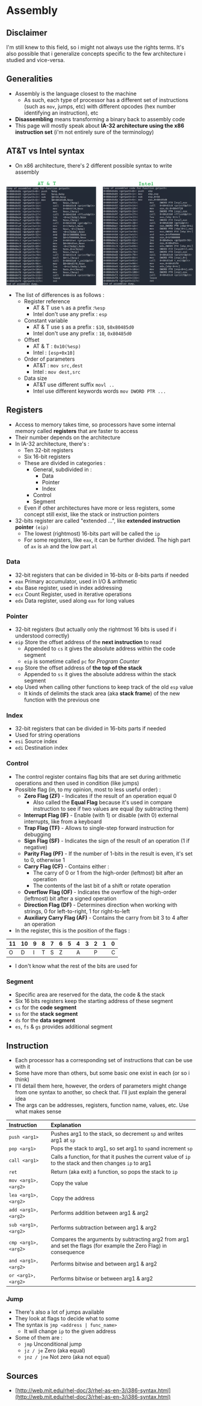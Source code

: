 # Assembly

## Disclaimer

I'm still knew to this field, so i might not always use the rights terms. It's also possible that i generalize concepts specific to the few architecture i studied and vice-versa.

## Generalities

* Assembly is the language closest to the machine
  * As such, each type of processor has a different set of instructions \(such as `mov`, jumps, etc\) with different opcodes \(hex number identifying an instruction\), etc
* **Disassembling** means transforming a binary back to assembly code
* This page will mostly speak about **IA-32 architecture using the x86 instruction set** \(i'm not entirely sure of the terminology\)

## AT&T vs Intel syntax

* On x86 architecture, there's 2 different possible syntax to write assembly

![](../.gitbook/assets/att-vs-intel.png)

* The list of differences is as follows :
  * Register reference  
    * AT & T  use `%` as a prefix  :`%esp`
    * Intel don't use any prefix : `esp`
  * Constant variable
    * AT & T use `$` as a prefix : `$10`, `$0x80485d0`
    * Intel don't use any prefix : `10`, `0x80485d0`
  * Offset
    * AT & T : `0x10(%esp)`
    * Intel : `[esp+0x10]`
  * Order of parameters
    * AT&T : `mov src,dest`
    * Intel : `mov dest,src`
  * Data size 
    * AT&T  use different suffix `movl ..`
    * Intel use different keywords words `mov DWORD PTR ...`

## Registers

* Access to memory takes time, so processors have some internal memory called **registers** that are faster to access
* Their number depends on the architecture
* In IA-32 architecture, there's :
  * Ten 32-bit registers
  * Six 16-bit registers
  * These are divided in categories :
    * General, subdivided in :
      * Data
      * Pointer
      * Index
    * Control
    * Segment
  * Even if other architectures have more or less registers, some concept still exist, like the stack or instruction pointers
* 32-bits register are called "extended ...", like **extended instruction pointer** `(eip)`
  * The lowest \(rightmost\) 16-bits part will be called the `ip`
  * For some registers, like `eax`, it can be further divided. The high part of `ax` is `ah` and the low part `al`

### **Data**

* 32-bit registers that can be divided in 16-bits or 8-bits parts if needed
* `eax` Primary accumulator, used in I/O & arithmetic
* `ebx` Base register, used in index addressing
* `ecx` Count Register, used in iterative operations
* `edx` Data register, used along `eax` for long values

### Pointer

* 32-bit registers \(but actually only the rightmost 16 bits is used if i understood correctly\)
* `eip` Store the offset address of the **next instruction** to read
  * Appended to  `cs` it gives the absolute address within the code segment
  * `eip` is sometime called `pc` for _Program Counter_
* `esp` Store the offset address of **the top of the stack**
  * Appended to `ss` it gives the absolute address within the stack segment
* `ebp` Used when calling other functions to keep track of the old `esp` value
  * It kinds of delimits the stack area \(aka **stack frame**\) of the new function with the previous one

### Index

* 32-bit registers that can be divided in 16-bits parts if needed
* Used for string operations
* `esi` Source index
* `edi` Destination index

### Control

* The control register contains flag bits that are set during arithmetic operations and then used in condition \(like jumps\)
* Possible flag \(in, to my opinion, most to less useful order\) :
  * **Zero Flag \(ZF\)** - Indicates if the result of an operation equal 0
    *  Also called the **Equal Flag** because it's used in compare instruction to see if two values are equal \(by subtracting them\)
  * **Interrupt Flag \(IF\)** - Enable \(with 1\) or disable \(with 0\) external interrupts, like from a keyboard
  * **Trap Flag \(TF\)** - Allows to single-step forward instruction for debugging
  * **Sign Flag \(SF\)** - Indicates the sign of the result of an operation \(1 if negative\)
  * **Parity Flag \(PF\)** - If the number of 1-bits in the result is even, it's set to 0, otherwise 1
  * **Carry Flag \(CF\)** - Contains either :
    * The carry of 0 or 1 from the high-order \(leftmost\) bit after an operation
    * The contents of the last bit of a shift or rotate operation
  * **Overflow Flag \(OF\)** - Indicates the overflow of the high-order \(leftmost\) bit after a signed operation 
  * **Direction Flag \(DF\)** - Determines direction when working with strings, 0 for left-to-right, 1 for right-to-left
  * **Auxiliary Carry Flag \(AF\)** - Contains the carry from bit 3 to 4 after an operation
* In the register, this is the position of the flags :

| 11 | 10 | 9 | 8 | 7 | 6 | 5 | 4 | 3 | 2 | 1 | 0 |
| :--- | :--- | :--- | :--- | :--- | :--- | :---: | :--- | :--- | :--- | :--- | :--- |
| O | D | I | T | S | Z |  | A |  | P |  | C |

* I don't know what the rest of the bits are used for

### Segment

* Specific area are reserved for the data, the code & the stack
* Six 16 bits registers keep the starting address of these segment
* `cs` for the **code segment**
* `ss` for the **stack segment**
* `ds` for the **data segment**
* `es`, `fs` & `gs` provides additional segment

## Instruction

* Each processor has a corresponding set of instructions that can be use with it
* Some have more than others, but some basic one exist in each \(or so i think\)
* I'll detail them here, however, the orders of parameters might change from one syntax to another, so check that. I'll just explain the general idea
* The args can be addresses, registers, function name, values, etc. Use what makes sense

| Instruction | Explanation |
| :--- | :--- |
| `push <arg1>` | Pushes arg1 to the stack, so decrement `sp` and writes arg1 at `sp` |
| `pop <arg1>` | Pops the stack to arg1, so set arg1 to `sp`and increment `sp` |
| `call <arg1>` | Calls a function, for that it pushes the current value of `ip` to the stack and then changes `ip` to arg1 |
| `ret` | Return \(aka exit\) a function, so pops the stack to `ip` |
| `mov <arg1>,<arg2>` |  Copy the value |
| `lea <arg1>, <arg2>` | Copy the address |
| `add <arg1>,<arg2>` | Performs addition between arg1 & arg2 |
| `sub <arg1>,<arg2>` | Performs subtraction between arg1 & arg2 |
| `cmp <arg1>,<arg2>` | Compares the arguments by subtracting arg2 from arg1 and set the flags \(for example the Zero Flag\) in consequence |
| `and <arg1>,<arg2>` | Performs bitwise and between arg1 & arg2 |
| `or <arg1>,<arg2>` | Performs bitwise or between arg1 & arg2 |

### Jump

* There's also a lot of jumps available
* They look at flags to decide what to some
* The syntax is `jmp <address | func_name>`
  * It will change `ip` to the given address
* Some of them are :
  * `jmp` Unconditional jump
  * `jz / je` Zero \(aka equal\)
  * `jnz / jne` Not zero \(aka not equal\)

## Sources

* [http://web.mit.edu/rhel-doc/3/rhel-as-en-3/i386-syntax.html](http://web.mit.edu/rhel-doc/3/rhel-as-en-3/i386-syntax.html)

